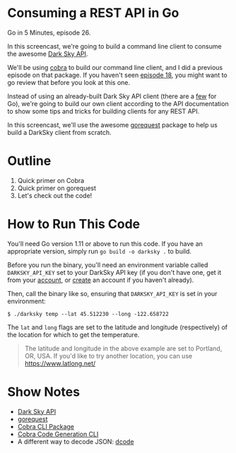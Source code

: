 # Consuming a REST API in Go

Go in 5 Minutes, episode 26.

In this screencast, we're going to build a command line client to consume the awesome [Dark Sky API](https://darksky.net/dev/docs).

We'll be using [cobra](https://github.com/spf13/cobra) to build our command line client, and I did a previous episode on that package. If you haven't seen [episode 18](https://www.goin5minutes.com/screencast/episode_18_cli_with_cobra/), you might want to go review that before you look at this one.

Instead of using an already-built Dark Sky API client (there are a [few](https://darksky.net/dev/docs/libraries) for Go), we're going to build our own client according to the API documentation to show some tips and tricks for building clients for any REST API.

In this screencast, we'll use the awesome [gorequest](https://github.com/parnurzeal/gorequest) package to help us build a DarkSky client from scratch.

# Outline

1. Quick primer on Cobra
1. Quick primer on gorequest
1. Let's check out the code!

# How to Run This Code

You'll need Go version 1.11 or above to run this code. If you have an appropriate version, simply run `go build -o darksky .` to build. 

Before you run the binary, you'll need an environment variable called `DARKSKY_API_KEY` set to your DarkSky API key (if you don't have one, get it from your [account](https://darksky.net/dev/account), or [create](https://darksky.net/dev/register) an account if you haven't already).

Then, call the binary like so, ensuring that `DARKSKY_API_KEY` is set in your environment:

```console
$ ./darksky temp --lat 45.512230 --long -122.658722
```

The `lat` and `long` flags are set to the latitude and longitude (respectively) of the location for which to get the temperature.

>The latitude and longitude in the above example are set to Portland, OR, USA. If you'd like to try another location, you can use https://www.latlong.net/

# Show Notes

- [Dark Sky API](https://darksky.net/dev/docs)
- [gorequest](https://github.com/parnurzeal/gorequest)
- [Cobra CLI Package](https://github.com/spf13/cobra)
- [Cobra Code Generation CLI](https://github.com/spf13/cobra/blob/master/cobra/README.md)
- A different way to decode JSON: [dcode](https://github.com/go-functional/dcode)
